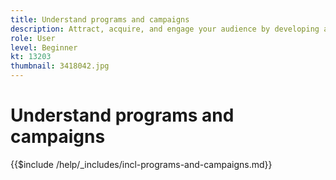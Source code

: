 ```yaml
---
title: Understand programs and campaigns
description: Attract, acquire, and engage your audience by developing a content marketing strategy.
role: User
level: Beginner
kt: 13203
thumbnail: 3418042.jpg
---
```


# Understand programs and campaigns

{{$include /help/_includes/incl-programs-and-campaigns.md}}